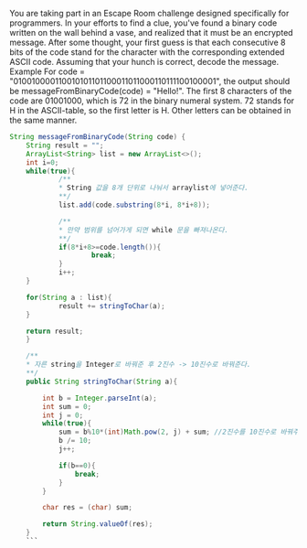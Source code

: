 You are taking part in an Escape Room challenge designed specifically for programmers. In your efforts to find a clue, you've found a binary code written on the wall behind a vase, and realized that it must be an encrypted message. After some thought, your first guess is that each consecutive 8 bits of the code stand for the character with the corresponding extended ASCII code.
Assuming that your hunch is correct, decode the message.
Example
For code = "010010000110010101101100011011000110111100100001", the output should be
messageFromBinaryCode(code) = "Hello!".
The first 8 characters of the code are 01001000, which is 72 in the binary numeral system. 72 stands for H in the ASCII-table, so the first letter is H.
Other letters can be obtained in the same manner.

```java
String messageFromBinaryCode(String code) {
	String result = "";
	ArrayList<String> list = new ArrayList<>();
	int i=0;
	while(true){
			/**
			* String 값을 8개 단위로 나눠서 arraylist에 넣어준다.
			**/
			list.add(code.substring(8*i, 8*i+8));

			/**
			* 만약 범위를 넘어가게 되면 while 문을 빠져나온다.
			**/
			if(8*i+8>=code.length()){
					break;
			}
			i++;
	}

	for(String a : list){
			result += stringToChar(a);
	}

	return result;
	}

	/**
	* 자른 string을 Integer로 바꿔준 후 2진수 -> 10진수로 바꿔준다.
	**/
	public String stringToChar(String a){

	    int b = Integer.parseInt(a);
	    int sum = 0;
	    int j = 0;
	    while(true){
	        sum = b%10*(int)Math.pow(2, j) + sum; //2진수를 10진수로 바꿔주는 로직
	        b /= 10;
	        j++;

	        if(b==0){
	            break;
	        }
	    }

	    char res = (char) sum;

	    return String.valueOf(res);
	}
	```

